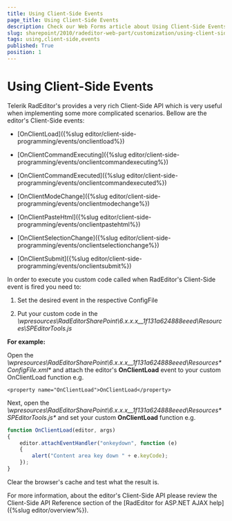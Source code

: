 ```yaml
---
title: Using Client-Side Events
page_title: Using Client-Side Events
description: Check our Web Forms article about Using Client-Side Events.
slug: sharepoint/2010/radeditor-web-part/customization/using-client-side-events
tags: using,client-side,events
published: True
position: 1
---
```


# Using Client-Side Events

Telerik RadEditor's provides a very rich Client-Side API which is very useful when implementing some more complicated scenarios. Bellow are the editor's Client-Side events:

* [OnClientLoad]({%slug editor/client-side-programming/events/onclientload%})

* [OnClientCommandExecuting]({%slug editor/client-side-programming/events/onclientcommandexecuting%})

* [OnClientCommandExecuted]({%slug editor/client-side-programming/events/onclientcommandexecuted%})

* [OnClientModeChange]({%slug editor/client-side-programming/events/onclientmodechange%})

* [OnClientPasteHtml]({%slug editor/client-side-programming/events/onclientpastehtml%})

* [OnClientSelectionChange]({%slug editor/client-side-programming/events/onclientselectionchange%})

* [OnClientSubmit]({%slug editor/client-side-programming/events/onclientsubmit%})

In order to execute you custom code called when RadEditor's Client-Side event is fired you need to:

1. Set the desired event in the respective ConfigFile

1. Put your custom code in the *\wpresources\RadEditorSharePoint\6.x.x.x__1f131a624888eeed\Resources\SPEditorTools.js*

**For example:**

Open the _\wpresources\RadEditorSharePoint\6.x.x.x__1f131a624888eeed\Resources\**ConfigFile.xml**_ and attach the editor's **OnClientLoad** event to your custom OnClientLoad function e.g.

`<property name="OnClientLoad">OnClientLoad</property>`

Next, open the _\wpresources\RadEditorSharePoint\6.x.x.x__1f131a624888eeed\Resources\**SPEditorTools.js**_ and set your custom **OnClientLoad** function e.g.

````JavaScript
function OnClientLoad(editor, args)
{
    editor.attachEventHandler("onkeydown", function (e)
    {
        alert("Content area key down " + e.keyCode); 
    });
}
````


Clear the browser's cache and test what the result is.

For more information, about the editor's Client-Side API please review the Client-Side API Reference section of the [RadEditor for ASP.NET AJAX help]({%slug editor/overview%}).
